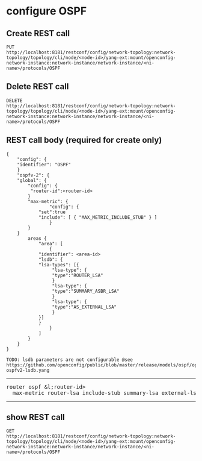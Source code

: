 # configure OSPF

## Create REST call

```
PUT
http://localhost:8181/restconf/config/network-topology:network-topology/topology/cli/node/<node-id>/yang-ext:mount/openconfig-network-instance:network-instance/network-instance/<ni-name>/protocols/OSPF

```
## Delete REST call

```
DELETE
http://localhost:8181/restconf/config/network-topology:network-topology/topology/cli/node/<node-id>/yang-ext:mount/openconfig-network-instance:network-instance/network-instance/<ni-name>/protocols/OSPF
```

## REST call body (required for create only)

```
{
    "config": {
	"identifier": "OSPF"
    }
    "ospfv-2": {
	"global": {
	    "config": {
		 "router-id":<router-id>
	    }
	    "max-metric": {
                "config": {
		    "set":true
		    "include": [ { "MAX_METRIC_INCLUDE_STUB" } ]
                }
	    }
	}
        areas {
            "area": [
                {
		    "identifier": <area-id>
		    "lsdb": {
			"lsa-types": [{
			     "lsa-type": {
				 "type":"ROUTER_LSA"
			     }
			     "lsa-type": {
				 "type":"SUMMARY_ASBR_LSA"
			     }
			     "lsa-type": {
				 "type":"AS_EXTERNAL_LSA"
			     }
			}]
		    }
                }
            ]
        }
    }
}

TODO: lsdb parameters are not configurable @see https://github.com/openconfig/public/blob/master/release/models/ospf/openconfig-ospfv2-lsdb.yang

```

---

<pre>
router ospf &l;router-id&gt;
  max-metric router-lsa include-stub summary-lsa external-lsa
</pre>

---

## show REST call

```
GET 
http://localhost:8181/restconf/config/network-topology:network-topology/topology/cli/node/<node-id>/yang-ext:mount/openconfig-network-instance:network-instance/network-instance/<ni-name>/protocols/OSPF

```


